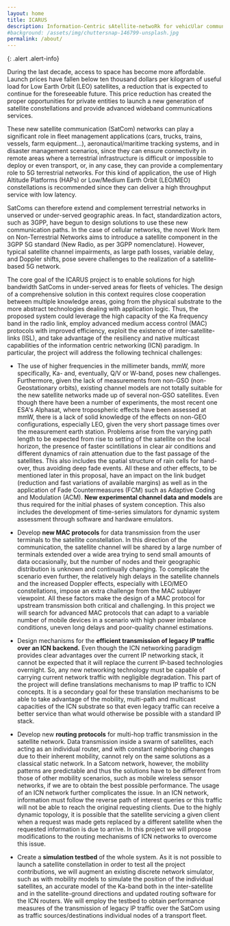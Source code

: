 ```yaml
---
layout: home
title: ICARUS
description: Information-Centric sAtellite-netwoRk for vehicUlar communicationS
#background: /assets/img/chuttersnap-146799-unsplash.jpg
permalink: /about/
---
```


{: .alert .alert-info}

During the last decade, access to space has become more affordable. Launch
prices have fallen below ten thousand dollars per kilogram of useful load for
Low Earth Orbit (LEO) satellites, a reduction that is expected to continue
for the foreseeable future. This price reduction has created the proper
opportunities for private entities to launch a new generation of satellite
constellations and provide advanced wideband communications services.

These new satellite communication (SatCom) networks can play a significant role
in fleet management applications (cars, trucks, trains, vessels, farm
equipment...), aeronautical/maritime tracking systems, and in disaster
management scenarios, since they can ensure connectivity in remote areas where a
terrestrial infrastructure is difficult or impossible to deploy or even
transport, or, in any case, they can provide a complementary role to 5G
terrestrial networks. For this kind of application, the use of High Altitude
Platforms (HAPs) or Low/Medium Earth Orbit (LEO/MEO) constellations is
recommended since they can deliver a high throughput service with low latency.

SatComs can therefore extend and complement terrestrial networks in unserved or
under-served geographic areas. In fact, standardization actors, such as 3GPP,
have begun to design solutions to use these new communication paths. In the case
of cellular networks, the novel Work Item on Non-Terrestrial Networks aims to
introduce a satellite component in the 3GPP 5G standard (New Radio, as per 3GPP
nomenclature). However, typical satellite channel impairments, as large path
losses, variable delay, and Doppler shifts, pose severe challenges to the
realization of a satellite-based 5G network. 

The core goal of the ICARUS project
is to enable solutions for high bandwidth SatComs in under-served areas for
fleets of vehicles. The design of a comprehensive solution in this context
requires close cooperation between multiple knowledge areas, going from the
physical substrate to the more abstract technologies dealing with application
logic. Thus, the proposed system could leverage the high capacity of the Ka
frequency band in the radio link, employ advanced medium access control (MAC)
protocols with improved efficiency, exploit the existence of
inter-satellite-links (ISL), and take advantage of the resiliency and native
multicast capabilities of the information centric networking (ICN) paradigm. In
particular, the project will address the following technical challenges: 

* The use of higher frequencies in the millimeter bands, mmW, more specifically,
  Ka- and, eventually, Q/V or W-band, poses new challenges. Furthermore, given
  the lack of measurements from non-GSO (non-Geostationary orbits), existing
  channel models are not totally suitable for the new satellite networks made up
  of several non-GSO satellites. Even though there have been a number of
  experiments, the most recent one ESA's Alphasat, where tropospheric effects
  have been assessed at mmW, there is a lack of solid knowledge of the effects
  on non-GEO configurations, especially LEO, given the very short passage times
  over the measurement earth station. Problems arise from the varying path
  length to be expected from rise to setting of the satellite on the local
  horizon, the presence of faster scintillations in clear air conditions and
  different dynamics of rain attenuation due to the fast passage of the
  satellites. This also includes the spatial structure of rain cells for
  hand-over, thus avoiding deep fade events. All these and other effects, to be
  mentioned later in this proposal, have an impact on the link budget (reduction
  and fast variations of available margins) as well as in the application of
  Fade Countermeasures (FCM) such as Adaptive Coding and Modulation (ACM). **New
  experimental channel data and models** are thus required for the initial
  phases of system conception. This also includes the development of time-series
  simulators for dynamic system assessment through software and hardware
  emulators.

*  Develop **new MAC protocols** for data transmission from the user terminals
   to the satellite constellation. In this direction of the communication, the
   satellite channel will be shared by a large number of terminals extended over
   a wide area trying to send small amounts of data occasionally, but the number
   of nodes and their geographic distribution is unknown and continually
   changing. To complicate the scenario even further, the relatively high delays
   in the satellite channels and the increased Doppler effects, especially with
   LEO/MEO constellations, impose an extra challenge from the MAC sublayer
   viewpoint. All these factors make the design of a MAC protocol for upstream
   transmission both critical and challenging. In this project we will search
   for advanced MAC protocols that can adapt to a variable number of mobile
   devices in a scenario with high power imbalance conditions, uneven long
   delays and poor-quality channel estimations. 

*  Design mechanisms for the **efficient transmission of legacy IP traffic over
   an ICN backend.** Even though the ICN networking paradigm provides clear
   advantages over the current IP networking stack, it cannot be expected that
   it will replace the current IP-based technologies overnight. So, any new
   networking technology must be capable of carrying current network traffic
   with negligible degradation. This part of the project will define
   translations mechanisms to map IP traffic to ICN concepts. It is a secondary
   goal for these translation mechanisms to be able to take advantage of the
   mobility, multi-path and multicast capacities of the ICN substrate so that
   even legacy traffic can receive a better service than what would otherwise be
   possible with a standard IP stack. 

*  Develop new **routing protocols** for multi-hop traffic transmission in the
   satellite network. Data transmission inside a swarm of satellites, each
   acting as an individual router, and with constant neighboring changes due to
   their inherent mobility, cannot rely on the same solutions as a classical
   static network. In a Satcom network, however, the mobility patterns are
   predictable and thus the solutions have to be different from those of other
   mobility scenarios, such as mobile wireless sensor networks, if we are to
   obtain the best possible performance. The usage of an ICN network further
   complicates the issue. In an ICN network, information must follow the reverse
   path of interest queries or this traffic will not be able to reach the
   original requesting clients. Due to the highly dynamic topology, it is
   possible that the satellite servicing a given client when a request was made
   gets replaced by a different satellite when the requested information is due
   to arrive. In this project we will propose modifications to the routing
   mechanisms of ICN networks to overcome this issue. 

*  Create a **simulation testbed** of the whole system. As it is not possible to
launch a satellite constellation in order to test all the project contributions,
we will augment an existing discrete network simulator, such as with mobility
models to simulate the position of the individual satellites, an accurate model
of the Ka-band both in the inter-satellite and in the satellite-ground
directions and updated routing software for the ICN routers. We will employ the
testbed to obtain performance measures of the transmission of legacy IP traffic
over the SatCom using as traffic sources/destinations individual nodes of a
transport fleet.


